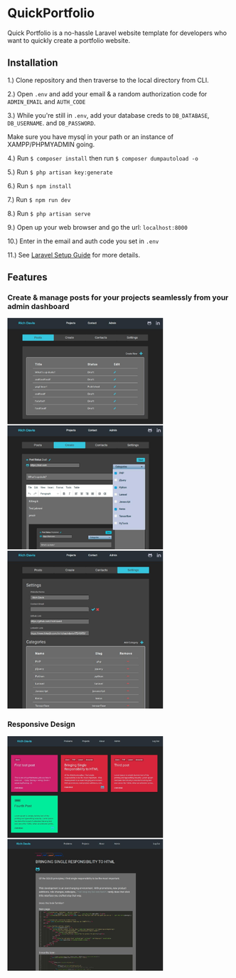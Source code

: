# QuickPortfolio
Quick Portfolio is a no-hassle Laravel website template for developers who want to quickly create a portfolio website.

## Installation

1.) Clone repository and then traverse to the local directory from CLI.

2.) Open ```.env``` and add your email & a random authorization code for ```ADMIN_EMAIL``` and ```AUTH_CODE```

3.) While you're still in ```.env```, add your database creds to ```DB_DATABASE```, ```DB_USERNAME```. and ```DB_PASSWORD```. 

Make sure you have mysql in your path or an instance of XAMPP/PHPMYADMIN going.

4.) Run ```$ composer install``` then run ```$ composer dumpautoload -o```

5.) Run ```$ php artisan key:generate```

6.) Run ```$ npm install```

7.) Run ```$ npm run dev```

8.) Run ```$ php artisan serve```

9.) Open up your web browser and go the url: ```localhost:8000```

10.) Enter in the email and auth code you set in ```.env```

11.) See [Laravel Setup Guide](https://laravel.com/docs/7.x/installation) for more details.



## Features

### Create & manage posts for your projects seamlessly from your admin dashboard
<img src="https://github.com/RichDavis1/QuickPortfolio/blob/master/public/images/admin-posts.jpg" width="350px"/>
<img src="https://github.com/RichDavis1/QuickPortfolio/blob/master/public/images/admin-create.jpg" width="350px"/>
<img src="https://github.com/RichDavis1/QuickPortfolio/blob/master/public/images/admin-categories.jpg" width="350px" />

### Responsive Design
<img src="https://github.com/RichDavis1/QuickPortfolio/blob/master/public/images/responsive-design1.jpg" width="350px" />
<img src="https://github.com/RichDavis1/QuickPortfolio/blob/master/public/images/responsive-design2.jpg" width="350px" />
